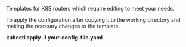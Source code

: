Templates for K8S routers which require editing to meet your needs.

To apply the configuration after copying it to the working directory and making the ncessary changes to the template. 

**kubectl apply -f your-config-file.yaml**
